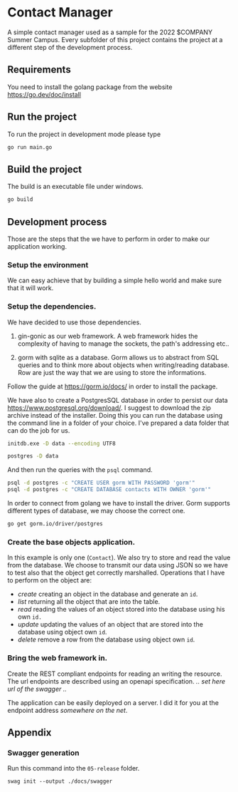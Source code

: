 # Contact Manager
A simple contact manager used as a sample for the 2022 $COMPANY Summer Campus. 
Every subfolder of this project contains the project at a different 
step of the development process.

## Requirements
You need to install the golang package from the website 
https://go.dev/doc/install

## Run the project
To run the project in development mode please type
```bash
go run main.go
```

## Build the project
The build is an executable file under windows.
```bash
go build
```

## Development process
Those are the steps that the we have to perform in order to make our application 
working. 

### Setup the environment
We can easy achieve that by building a simple hello world and make sure that it 
will work.


### Setup the dependencies. 
We have decided to use those dependencies.

1. gin-gonic as our web framework. A web framework hides the complexity of 
having to manage the sockets, the path's addressing etc.. 

2. gorm with sqlite as a database. Gorm allows us to abstract from SQL 
queries and to think more about objects when writing/reading database. Row
are just the way that we are using to store the informations.

Follow the guide at https://gorm.io/docs/ in order to install the package.

We have also to create a PostgresSQL database in order to persist our data 
https://www.postgresql.org/download/. I suggest to download the zip archive 
instead of the installer. Doing this you can run the database using the command 
line in a folder of your choice. I've prepared a data folder that can do the 
job for us.

```sh
initdb.exe -D data --encoding UTF8

postgres -D data
```

And then run the queries with the `psql` command.

```sh
psql -d postgres -c "CREATE USER gorm WITH PASSWORD 'gorm'"
psql -d postgres -c "CREATE DATABASE contacts WITH OWNER 'gorm'"
```
In order to connect from golang we have to install the driver. Gorm supports
different types of database, we may choose the correct one.

```sh
go get gorm.io/driver/postgres
```
### Create the base objects application. 
In this example is only one (`Contact`). We also try to store and read the value
from the database. We choose to transmit our data using JSON so we have to test 
also that the object get correctly marshalled. 
Operations that I have to perform on the object are:
- _create_ creating an object in the database and generate an `id`.
- _list_ returning all the object that are into the table.
- _read_ reading the values of an object stored into the database using his 
  own `id.`
- _update_ updating the values of an object that are stored into the 
database using object own `id`.
- _delete_ remove a row from the database using object own `id`.

### Bring the web framework in. 
Create the REST compliant endpoints for reading an writing the resource. The url
endpoints are described using an openapi specification. _.. set here url of the
swagger .._

The application can be easily deployed on a server. I did it for you at the 
endpoint address _somewhere on the net_.

## Appendix
### Swagger generation
Run this command into the `05-release` folder.
```
swag init --output ./docs/swagger
```